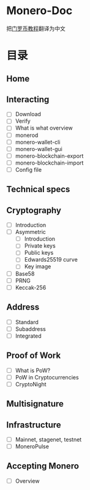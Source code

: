 # Monero-Doc
把[门罗币教程](https://monerodocs.org/)翻译为中文

# 目录
## Home
## Interacting
- [ ] Download
- [ ] Verify
- [ ] What is what overview
- [ ] monerod
- [ ] monero-wallet-cli
- [ ] monero-wallet-gui
- [ ] monero-blockchain-export
- [ ] monero-blockchain-import
- [ ] Config file
## Technical specs
## Cryptography
- [ ] Introduction
- [ ] Asymmetric
    - [ ] Introduction
    - [ ] Private keys
    - [ ] Public keys
     - [ ] Edwards25519 curve
     - [ ] Key image
- [ ] Base58
- [ ] PRNG
- [ ] Keccak-256
## Address
- [ ] Standard
- [ ] Subaddress
- [ ] Integrated
## Proof of Work
- [ ] What is PoW?
- [ ] PoW in Cryptocurrencies
- [ ] CryptoNight
## Multisignature
## Infrastructure
- [ ] Mainnet, stagenet, testnet
- [ ] MoneroPulse
## Accepting Monero
- [ ] Overview
